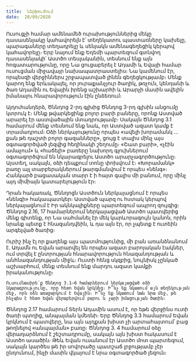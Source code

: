 ```yaml
---
title:  Ներխուժում
date:  28/09/2020
---
```


Ուսուցչի համար ամենամեծ ուրախություններից մեկը դասասենյակը կահավորելն է՝ տեղեկատու պաստառները կախելը, պարագաները տեղադրելը և սենյակն ամենագեղեցիկ կերպով կահավորելը։ Երբ նայում ենք Եդեմի պարտեզում գտնվող դասասենյակի՝ Աստծո տեսլականին, տեսնում ենք այն հոգատարությունը, որը Նա ցուցաբերել է Ադամի և Եվայի համար ուսուցման միջավայր նախապատրաստելիս։ Նա կամենում էր, որպեսզի վերջիններս շրջապատված լինեն գեղեցկությամբ։ Մենք կարող ենք երևակայել, որ յուրաքանչյուր ծաղիկ, թռչուն, կենդանի և ծառ Ադամին ու Եվային իրենց աշխարհի և Արարչի մասին ավելին իմանալու հնարավորություն էին ընձեռում։

Այդուհանդերձ, Ծննդոց 2-րդ գլխից Ծննդոց 3-րդ գլխին անցումը կտրուկ է։ Մենք թվարկեցինք բոլոր բարի բաները, որոնք Աստված արարել էր աստվածային մտադրությամբ։ Սակայն Ծննդոց 3.1 համարում մենք տեսնում ենք նաև, որ Աստված ազատ կամք է տրամադրում։ Օձի ներկայությունը որպես «ավելի խորամանկ … քան թե դաշտի բոլոր գազանները», ցույց է տալիս մինչ այս օգտագործված լեզվից հեղինակի շեղումը։ «Շատ բարի», «չէին ամաչում» և «հաճելի» բառերը նախորդ գլուխներում օգտագործվում են նկարագրելու Աստծո արարչագործությունը։ Այստեղ, սակայն, օձի դեպքում տոնը փոխվում է։ «Խորամանկ» բառը այլ տարբերակներում թարգմանվում է որպես «նենգ»։ Հանկարծ բացասական տարր է ի հայտ գալիս մի բանում, որը մինչ այդ միմիայն կատարելություն էր։

Դրան հակառակ, Ծննդոցն Աստծուն ներկայացնում է որպես «նենգի» հակապատկեր։ Աստված պարզ ու հստակ կերպով ներկայացնում է Իր ակնկալիքները պարտեզում ապրող զույգից։ Ծննդոց 2.16, 17 համարներում ներկայացված Աստծո պատվերից մենք գիտենք, որ Նա սահմանել էր մեկ կարևորագույն կանոն, որին նրանք պետք է հնազանդվեին, և դա այն էր, որ չպետք է ուտեին արգելված ծառից։

Ուրիշ ինչ էլ որ քաղենք այս պատմությունից, մի բան առանձնանում է. Ադամն ու Եվան արարվել են որպես ազատ բարոյական էակներ, ում տրվել է ընտրության հնարավորություն հնազանդության և անհնազանդության միջև։ Ուստի հենց սկզբից, նույնիսկ չընկած աշխարհում, մենք տեսնում ենք մարդու ազատ կամքի իրականությունը։

`Ուսումնասիրե՛ք Ծննդոց 3.1–6 համարներում ներկայացված օձի նկարագրությունը, որը հետո Եվան կրկնեց։ Ի՞նչ եք նկատում այն տեղեկության մեջ, որն օձն առաջարկում է Եվային։ Ի՞նչ եք նկատում նաև նրա մեջ, թե ինչպես է հետո Եվան վերաբերվում բարու և չարի իմացության ծառին։`

Ծննդոց 2.17 համարում Տերն Ադամին ասում է, որ եթե վերջինս ուտի ծառի պտղից, անպայման կմեռնի։ Երբ Ծննդոց 3.3 համարում Եվան կրկնում է պատվերը, նա այն այդքան խիստ չի արտահայտում՝ բաց թողնելով «անպայման» բառը։ Ծննդոց 3. 4 համարում օձը վերադարձնում է շեշտադրումը, սակայն այն խիստ հակասում է Աստծո ասածին։ Թեև Եվան ուսանում էր Աստծո մոտ պարտեզում, սակայն կարծես թե իր սովորածը պատշաճ լրջությամբ չէր ընդունում, ինչի մասին վկայում է նրա օգտագործած լեզուն։